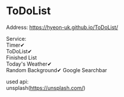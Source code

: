 # ToDoList


Address: https://hyeon-uk.github.io/ToDoList/   

Service:   
Timer✔   
ToDoList✔   
Finished List   
Today's Weather✔   
Random Background✔
Google Searchbar   


used api:   
unsplash(https://unsplash.com/)
